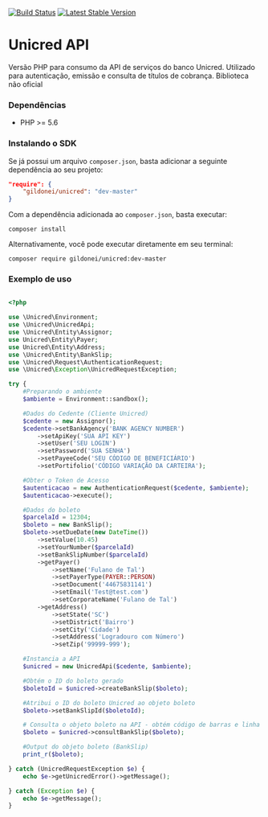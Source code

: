 [![Build Status](https://api.travis-ci.org/gildonei/unicred.png)](https://travis-ci.org/gildonei/unicred)
[![Latest Stable Version](https://poser.pugx.org/gildonei/unicred/v/stable.svg)](https://packagist.org/packages/gildonei/unicred)

# Unicred API 
Versão PHP para consumo da API de serviços do banco Unicred.
Utilizado para autenticação, emissão e consulta de títulos de cobrança.
Biblioteca não oficial


### Dependências

* PHP >= 5.6

### Instalando o SDK

Se já possui um arquivo `composer.json`, basta adicionar a seguinte dependência ao seu projeto:

```json
"require": {
    "gildonei/unicred": "dev-master"
}
```

Com a dependência adicionada ao `composer.json`, basta executar:

```
composer install
```

Alternativamente, você pode executar diretamente em seu terminal:

```
composer require gildonei/unicred:dev-master
```

### Exemplo de uso

```php

<?php

use \Unicred\Environment;
use \Unicred\UnicredApi;
use \Unicred\Entity\Assignor;
use Unicred\Entity\Payer;
use Unicred\Entity\Address;
use \Unicred\Entity\BankSlip;
use \Unicred\Request\AuthenticationRequest;
use \Unicred\Exception\UnicredRequestException;

try {
    #Preparando o ambiente
    $ambiente = Environment::sandbox();

    #Dados do Cedente (Cliente Unicred)
    $cedente = new Assignor();
    $cedente->setBankAgency('BANK AGENCY NUMBER')
        ->setApiKey('SUA API KEY')
        ->setUser('SEU LOGIN')
        ->setPassword('SUA SENHA')
        ->setPayeeCode('SEU CÓDIGO DE BENEFICIÁRIO')
        ->setPortifolio('CÓDIGO VARIAÇÃO DA CARTEIRA');

    #Obter o Token de Acesso
    $autenticacao = new AuthenticationRequest($cedente, $ambiente);
    $autenticacao->execute();

    #Dados do boleto
    $parcelaId = 12304;
    $boleto = new BankSlip();
    $boleto->setDueDate(new DateTime())
        ->setValue(10.45)
        ->setYourNumber($parcelaId)
        ->setBankSlipNumber($parcelaId)
        ->getPayer()
            ->setName('Fulano de Tal')
            ->setPayerType(PAYER::PERSON)
            ->setDocument('44675831141')
            ->setEmail('Test@test.com')
            ->setCorporateName('Fulano de Tal')
        ->getAddress()
            ->setState('SC')
            ->setDistrict('Bairro')
            ->setCity('Cidade')
            ->setAddress('Logradouro com Número')
            ->setZip('99999-999');

    #Instancia a API
    $unicred = new UnicredApi($cedente, $ambiente);

    #Obtém o ID do boleto gerado
    $boletoId = $unicred->createBankSlip($boleto);

    #Atribui o ID do boleto Unicred ao objeto boleto
    $boleto->setBankSlipId($boletoId);

    # Consulta o objeto boleto na API - obtém código de barras e linha digitável
    $boleto = $unicred->consultBankSlip($boleto);

    #Output do objeto boleto (BankSlip)
    print_r($boleto);

} catch (UnicredRequestException $e) {
    echo $e->getUnicredError()->getMessage();

} catch (Exception $e) {
    echo $e->getMessage();
}

```

